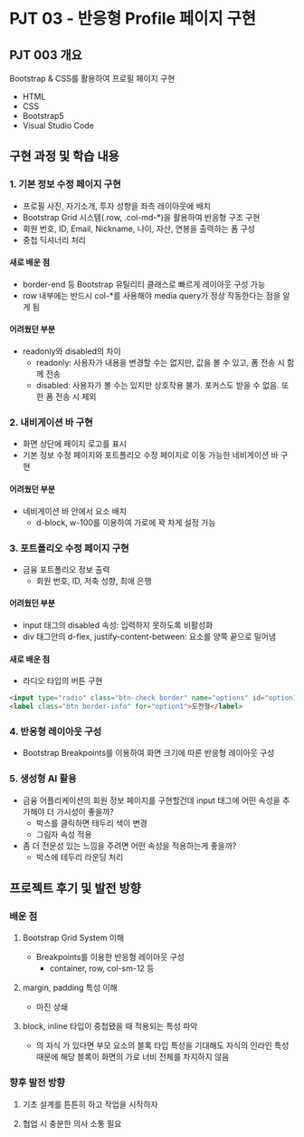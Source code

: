 # PJT 03 - 반응형 Profile 페이지 구현

## PJT 003 개요
Bootstrap & CSS를 활용하여 프로필 페이지 구현
<br/>
- HTML
- CSS
- Bootstrap5
- Visual Studio Code

## 구현 과정 및 학습 내용

### 1. 기본 정보 수정 페이지 구현
- 프로필 사진, 자기소개, 투자 성향을 좌측 레이아웃에 배치
- Bootstrap Grid 시스템(.row, .col-md-*)을 활용하여 반응형 구조 구현
- 회원 번호, ID, Email, Nickname, 나이, 자산, 연봉을 출력하는 폼 구성
- 중첩 딕셔너리 처리
#### 새로 배운 점 
  - border-end 등 Bootstrap 유틸리티 클래스로 빠르게 레이아웃 구성 가능
  - row 내부에는 반드시 col-*를 사용해야 media query가 정상 작동한다는 점을 알게 됨
#### 어려웠던 부분
- readonly와 disabled의 차이
  - readonly: 사용자가 내용을 변경할 수는 없지만, 값을 볼 수 있고, 폼 전송 시 함께 전송
  - disabled: 사용자가 볼 수는 있지만 상호작용 불가. 포커스도 받을 수 없음. 또한 폼 전송 시 제외
### 2. 내비게이션 바 구현
- 화면 상단에 페이지 로고를 표시
- 기본 정보 수정 페이지와 포트폴리오 수정 페이지로 이동 가능한 네비게이션 바 구현
#### 어려웠던 부분
- 네비게이션 바 안에서 요소 배치
  - d-block, w-100를 이용하여 가로에 꽉 차게 설정 가능
### 3. 포트폴리오 수정 페이지 구현
- 금융 포트폴리오 정보 출력
  - 회원 번호, ID, 저축 성향, 최애 은행
#### 어려웠던 부분
- input 태그의 disabled 속성: 입력하지 못하도록 비활성화
- div 태그안의 d-flex, justify-content-between: 요소를 양쪽 끝으로 밀어냄
#### 새로 배운 점
- 라디오 타입의 버튼 구현
```html
<input type="radio" class="btn-check border" name="options" id="option1" autocomplete="off">
<label class="btn border-info" for="option1">도전형</label>
```  
### 4. 반응형 레이아웃 구성
- Bootstrap Breakpoints를 이용하여 화면 크기에 따른 반응형 레이아웃 구성
### 5. 생성형 AI 활용
- 금융 어플리케이션의 회원 정보 페이지를 구현할건데 input 태그에 어떤 속성을 추가해야 더 가시성이 좋을까?
  - 박스를 클릭하면 테두리 색이 변경
  - 그림자 속성 적용
- 좀 더 전문성 있는 느낌을 주려면 어떤 속성을 적용하는게 좋을까?
  - 박스에 테두리 라운딩 처리

## 프로젝트 후기 및 발전 방향

### 배운 점
1. Bootstrap Grid System 이해
   - Breakpoints를 이용한 반응형 레이아웃 구성
     - container, row, col-sm-12 등

2. margin, padding 특성 이해
   - 마진 상쇄

3. block, inline 타입이 중첩됐을 때 적용되는 특성 파악
   - <div></div>의 자식 <a></a>가 있다면 부모 요소의 블록 타입 특성을 기대해도 자식의 인라인 특성 때문에 해당 블록이 화면의 가로 너비 전체를 차지하지 않음


### 향후 발전 방향
1. 기초 설계를 튼튼히 하고 작업을 시작하자
   
2. 협업 시 충분한 의사 소통 필요